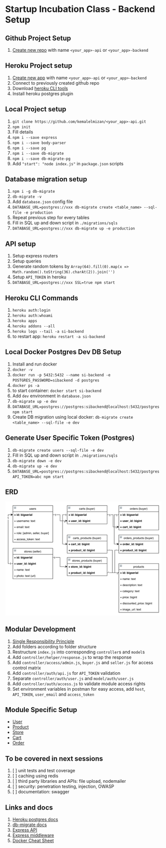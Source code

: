 # Startup Incubation Class - Backend Setup

## Github Project Setup

1. [Create new repo](https://github.com/new) with name `<your_app>-api` or `<your_app>-backend`

## Heroku Project setup

1. [Create new app](https://dashboard.heroku.com/new-app?org=personal-apps) with name `<your_app>-api` or `<your_app>-backend`
1. Connect to previously created github repo
1. Download [heroku CLI tools](https://devcenter.heroku.com/articles/heroku-cli#download-and-install)
1. Install heroku postgres plugin

## Local Project setup

1. `git clone https://github.com/kemalelmizan/<your_app>-api.git`
1. `npm init`
1. Fill details
1. `npm i --save express`
1. `npm i --save body-parser`
1. `npm i --save pg`
1. `npm i --save db-migrate`
1. `npm i --save db-migrate-pg`
1. Add `"start": "node index.js"` in `package.json` scripts

## Database migration setup

1. `npm i -g db-migrate`
1. `db-migrate -v`
1. Add `database.json` config file
1. `DATABASE_URL=postgres://xxx db-migrate create <table_name> --sql-file -e production`
1. Repeat previous step for every tables
1. Fill in SQL up and down script in `./migrations/sqls`
1. `DATABASE_URL=postgres://xxx db-migrate up -e production`

## API setup

1. Setup express routers
1. Setup queries
1. Generate random tokens by `Array(64).fill(0).map(x => Math.random().toString(36).charAt(2)).join('')`
1. Setup `API_TOKEN` in heroku
1. `DATABASE_URL=postgres://xxx SSL=true npm start`

## Heroku CLI Commands

1. `heroku auth:login`
1. `heroku auth:whoami`
1. `heroku apps`
1. `heroku addons --all`
1. `heroku logs --tail -a si-backend`
1. to restart app: `heroku restart -a si-backend`

## Local Docker Postgres Dev DB Setup

1. Install and run docker
1. `docker -v`
1. `docker run -p 5432:5432 --name si-backend -e POSTGRES_PASSWORD=sibackend -d postgres`
1. `docker ps -a`
1. to start container: `docker start si-backend`
1. Add `dev` environment in `database.json`
1. `db-migrate up -e dev`
1. `DATABASE_URL=postgres://postgres:sibackend@localhost:5432/postgres npm start`
1. Create DB migration using local docker: `db-migrate create <table_name> --sql-file -e dev`

## Generate User Specific Token (Postgres)

1. `db-migrate create users --sql-file -e dev`
1. Fill in SQL up and down script in `./migrations/sqls`
1. `db-migrate down -e dev`
1. `db-migrate up -e dev`
1. `DATABASE_URL=postgres://postgres:sibackend@localhost:5432/postgres API_TOKEN=abc npm start`

## ERD

![erd](erd.png)

## Modular Development

1. [Single Responsibility Principle](https://en.wikipedia.org/wiki/Single_responsibility_principle)
1. Add folders according to folder structure
1. Restructure `index.js` into corresponding `controller`s and `model`s
1. Add `controller/helper/response.js` to wrap the response
1. Add `controller/access/admin.js`, `buyer.js` and `seller.js` for access control matrix
1. Add `controller/auth/api.js` for `API_TOKEN` validation
1. Separate `controller/auth/user.js` and `model/auth/user.js`
1. Add `controller/auth/access.js` to validate module access rights
1. Set environment variables in postman for easy access, add `host`, `API_TOKEN`, `user_email` and `access_token`

## Module Specific Setup

- [User](docs/user.md)
- [Product](docs/product.md)
- [Store](docs/store.md)
- [Cart](docs/cart.md)
- [Order](docs/order.md)

## To be covered in next sessions

1. [ ] unit tests and test coverage
1. [ ] caching using redis
1. [ ] third party libraries and APIs: file upload, nodemailer
1. [ ] security: penetration testing, injection, OWASP
1. [ ] documentation: swagger

## Links and docs

1. [Heroku postgres docs](https://devcenter.heroku.com/articles/heroku-postgresql#connecting-in-node-js)
1. [db-migrate docs](https://db-migrate.readthedocs.io/en/latest/)
1. [Express API](https://expressjs.com/en/4x/api.html)
1. [Express middleware](https://expressjs.com/en/guide/using-middleware.html)
1. [Docker Cheat Sheet](https://github.com/wsargent/docker-cheat-sheet)
